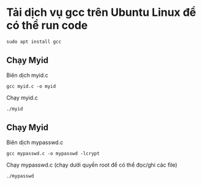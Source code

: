 # Tải dịch vụ gcc trên Ubuntu Linux để có thể run code
`sudo apt install gcc`
## Chạy Myid
<p> Biên dịch myid.c</p>

`gcc myid.c -o myid`
<p> Chạy myid.c</p>

`./myid`

## Chạy Myid
<p> Biên dịch mypasswd.c</p>

`gcc mypasswd.c -o mypasswd -lcrypt`
<p> Chạy mypasswd.c (chạy dưới quyền root để có thể đọc/ghi các file)</p>

`./mypasswd`
